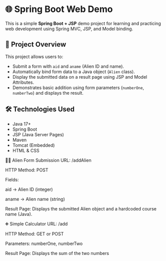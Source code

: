 # 🌐 Spring Boot Web Demo

This is a simple **Spring Boot + JSP** demo project for learning and practicing web development using Spring MVC, JSP, and Model binding.

## 📌 Project Overview

This project allows users to:
- Submit a form with `aid` and `aname` (Alien ID and name).
- Automatically bind form data to a Java object (`Alien` class).
- Display the submitted data on a result page using JSP and Model Attributes.
- Demonstrates basic addition using form parameters (`numberOne`, `numberTwo`) and displays the result.

## 🛠️ Technologies Used

- Java 17+
- Spring Boot
- JSP (Java Server Pages)
- Maven
- Tomcat (Embedded)
- HTML & CSS

🧑‍🚀 Alien Form Submission
URL: /addAlien

HTTP Method: POST

Fields:

aid → Alien ID (integer)

aname → Alien name (string)

Result Page: Displays the submitted Alien object and a hardcoded course name (Java).

➕ Simple Calculator
URL: /add

HTTP Method: GET or POST

Parameters: numberOne, numberTwo

Result Page: Displays the sum of the two numbers
